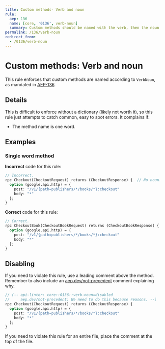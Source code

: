 ```yaml
---
title: Custom methods- Verb and noun
rule:
  aep: 136
  name: [core, '0136', verb-noun]
  summary: Custom methods should be named with the verb, then the noun.
permalink: /136/verb-noun
redirect_from:
  - /0136/verb-noun
---
```


# Custom methods: Verb and noun

This rule enforces that custom methods are named according to `VerbNoun`, as
mandated in [AEP-136][].

## Details

This is difficult to enforce without a dictionary (likely not worth it), so
this rule just attempts to catch common, easy to spot errors. It complains if:

- The method name is one word.

## Examples

### Single word method

**Incorrect** code for this rule:

```proto
// Incorrect.
rpc Checkout(CheckoutRequest) returns (CheckoutResponse) {  // No noun.
  option (google.api.http) = {
    post: "/v1/{path=publishers/*/books/*}:checkout"
    body: "*"
  };
}
```

**Correct** code for this rule:

```proto
// Correct.
rpc CheckoutBook(CheckoutBookRequest) returns (CheckoutBookResponse) {
  option (google.api.http) = {
    post: "/v1/{path=publishers/*/books/*}:checkout"
    body: "*"
  };
}
```

## Disabling

If you need to violate this rule, use a leading comment above the method.
Remember to also include an [aep.dev/not-precedent][] comment explaining why.

```proto
// (-- api-linter: core::0136::verb-noun=disabled
//     aep.dev/not-precedent: We need to do this because reasons. --)
rpc Checkout(CheckoutRequest) returns (CheckoutResponse) {
  option (google.api.http) = {
    post: "/v1/{path=publishers/*/books/*}:checkout"
    body: "*"
  };
}
```

If you need to violate this rule for an entire file, place the comment at the
top of the file.

[aep-136]: https://aep.dev/136
[aep.dev/not-precedent]: https://aep.dev/not-precedent
